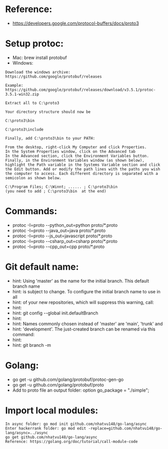 # Reference:

- https://developers.google.com/protocol-buffers/docs/proto3

# Setup protoc:

- Mac: brew install protobuf
- Windows:

```
Download the windows archive: https://github.com/google/protobuf/releases

Example: https://github.com/google/protobuf/releases/download/v3.5.1/protoc-3.5.1-win32.zip

Extract all to C:\proto3

Your directory structure should now be

C:\proto3\bin

C:\proto3\include

Finally, add C:\proto3\bin to your PATH:

From the desktop, right-click My Computer and click Properties.
In the System Properties window, click on the Advanced tab
In the Advanced section, click the Environment Variables button.
Finally, in the Environment Variables window (as shown below), highlight the Path variable in the Systems Variable section and click the Edit button. Add or modify the path lines with the paths you wish the computer to access. Each different directory is separated with a semicolon as shown below.

C:\Program Files; C:\Winnt; ...... ; C:\proto3\bin
(you need to add ; C:\proto3\bin  at the end)
```

# Commands:

- protoc -I=proto --python_out=python proto/\*.proto
- protoc -I=proto --java_out=java proto/\*.proto
- protoc -I=proto --js_out=javascript proto/\*.proto
- protoc -I=proto --csharp_out=csharp proto/\*.proto
- protoc -I=proto --cpp_out=cpp proto/\*.proto

# Git default name:

- hint: Using 'master' as the name for the initial branch. This default branch
  name
- hint: is subject to change. To configure the initial branch name to use in all
- hint: of your new repositories, which will suppress this warning, call:
- hint:
- hint: git config --global init.defaultBranch <name>
- hint:
- hint: Names commonly chosen instead of 'master' are 'main', 'trunk' and
- hint: 'development'. The just-created branch can be renamed via this command:
- hint:
- hint: git branch -m <name>

# Golang:

- go get -u github.com/golang/protobuf/protoc-gen-go
- go get -u github.com/golang/protobuf/proto
- Add to proto file an output folder: option go_package = "./simple";

# Import local modules:

```
In async folder: go mod init github.com/nhatvu148/go-lang/async
Enter hackerrank folder: go mod edit -replace=github.com/nhatvu148/go-lang/async=../async
go get github.com/nhatvu148/go-lang/async
Reference: https://golang.org/doc/tutorial/call-module-code
```
